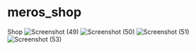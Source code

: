 # meros_shop
Shop
![Screenshot (49)](https://user-images.githubusercontent.com/77630836/173021619-018e088f-cfc0-4a8f-aaff-fcfc7fc5fe8e.png)
![Screenshot (50)](https://user-images.githubusercontent.com/77630836/173021629-4c704208-1c3a-493a-ad3d-f9e4110520d4.png)
![Screenshot (51)](https://user-images.githubusercontent.com/77630836/173021648-3fd51d61-0bac-4bd6-bb6f-6af37ab7375b.png)
![Screenshot (53)](https://user-images.githubusercontent.com/77630836/173021663-b8eb981e-8869-4127-8f63-64735226d753.png)
